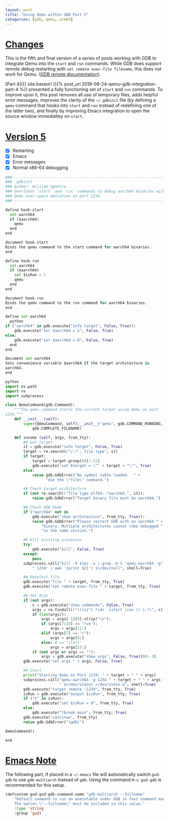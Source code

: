 ```yaml
---
layout: post
title: "Using Qemu within GDB Part 5"
categories: [gdb, qemu, arm64]
---
```


# [Changes](#changes)

This is the fifth and final version of a series of posts working with
GDB to integrate Qemu into the `start` and `run` commands. While GDB
does support remote debug restarting with `set remote exec-file filename`,
this does not work for Qemu. ([GDB remote documentation](https://sourceware.org/gdb/onlinedocs/gdb/Remote-Configuration.html)).

[Part 4]({{ site.baseurl }}{% post_url 2018-08-24-qemu-gdb-integration-part-4 %})
presented a fully functioning set of `start` and `run` commands. To
improve upon it, this post removes all use of temporary files, adds
helpful error messages, improves the clarity of the `~/.gdbinit` file
(by defining a `qemu` command that hooks into `start` and `run` instead
of redefining one of the latter two), and finally by improving Emacs
integration to open the source window immediatley on `start`.

# [Version 5](#version-5)

- [x] Restarting
- [x] Emacs
- [x] Error messages
- [x] Normal x86-64 debugging

``` python
### --------------------------------------------------------------------
### .gdbinit
### Author: William Ughetta
### Overloads `start` and `run` commands to debug aarch64 binaries with
### Qemu user-space emulation on port 1234.
### --------------------------------------------------------------------

define hook-start
  set-aarch64
  if ($aarch64)
    qemu
  end
end

document hook-start
Binds the qemu command to the start command for aarch64 binaries.
end

define hook-run
  set-aarch64
  if ($aarch64)
    set $isRun = 1
    qemu
  end
end

document hook-run
Binds the qemu command to the run command for aarch64 binaries.
end

define set-aarch64
  python
if ("aarch64" in gdb.execute("info target", False, True)):
    gdb.execute("set $aarch64 = 1", False, True)
else:
    gdb.execute("set $aarch64 = 0", False, True)
  end
end

document set-aarch64
Sets convenience variable $aarch64 if the target architecture is
aarch64.
end

python
import os.path
import re
import subprocess

class QemuCommand(gdb.Command):
    """The qemu command starts the current target using Qemu on port
1234."""
    def __init__ (self):
        super(QemuCommand, self).__init__("qemu", gdb.COMMAND_RUNNING,
            gdb.COMPLETE_FILENAME)

    def invoke (self, args, from_tty):
        ## Get target
        it = gdb.execute("info target", False, True)
        target = re.search(r"/.*', file type", it)
        if target:
            target = target.group(0)[:-12]
            gdb.execute("set $target = \"" + target + "\"", True)
        else:
            raise gdb.GdbError("No symbol table loaded.  " +
                  "Use the \"file\" command.")

        ## Check target architecture
        if (not re.search(r"file type elf64-.*aarch64.", it)):
            raise gdb.GdbError("Target binary file must be aarch64.")

        ## Check GDB Mode
        if ("aarch64" not in
            gdb.execute("show architecture", from_tty, True)):
            raise gdb.GdbError("Please restart GDB with an aarch64 " +
                "binary. Multiple architectures cannot \nbe debugged " +
                "in the same session.")

        ## Kill existing processes
        try:
            gdb.execute("kill", False, True)
        except:
            pass
        subprocess.call("kill -9 $(ps -u | grep -m 1 'qemu-aarch64 -g" +
            " 1234' | awk '{print $2}') 2>/dev/null", shell=True)

        ## Reselect file
        gdb.execute("file " + target, from_tty, True)
        gdb.execute("set remote exec-file " + target, from_tty, True)

        ## Get Args
        if (not args):
            c = gdb.execute("show commands", False, True)
            args = re.findall(r"((\n|^) *\d+  (start |run |r ).*)", c)
            if (len(args)):
                args = args[-1][0].strip("\n");
                if (args[7:10] == "run"):
                    args = args[11:]
                elif (args[7] == "r"):
                    args = args[9:]
                else: # == "start"
                    args = args[13:]
            if (not args or args == ""):
                args = gdb.execute("show args", False, True)[68:-3]
        gdb.execute("set args " + args, False, True)

        ## Start
        print("Starting Qemu on Port 1234: " + target + " " + args)
        subprocess.call("qemu-aarch64 -g 1234 " + target + " " + args +
                        " &>/dev/stdout </dev/stdin &", shell=True)
        gdb.execute("target remote :1234", from_tty, True)
        isRun = gdb.execute("output $isRun", from_tty, True)
        if ("1" in isRun):
            gdb.execute("set $isRun = 0", from_tty, True)
        else:
            gdb.execute("tbreak main", from_tty, True)
        gdb.execute("continue", from_tty)
        raise gdb.GdbError("(gdb)")

QemuCommand()

end

```

# [Emacs Note](#emacs-note)

The following part, if placed in a `~/.emacs` file will automatically
switch `gud-gdb` to use `gdb-multiarch` instead of `gdb`. Using the
command `M-x gud-gdb` is recommended for this setup.

``` lisp
(defcustom gud-gud-gdb-command-name "gdb-multiarch --fullname"
    "Default command to run an executable under GDB in text command mode.
    The option \"--fullname\" must be included in this value."
    :type 'string
    :group 'gud)
```
